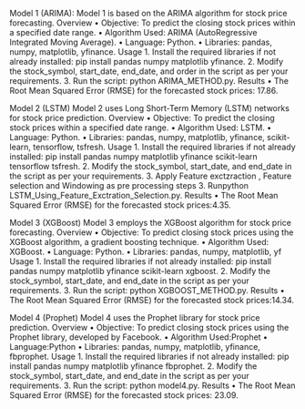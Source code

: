 Model 1 (ARIMA):
Model 1 is based on the ARIMA algorithm for stock price forecasting.
Overview
    • Objective: To predict the closing stock prices within a specified date range.
    • Algorithm Used: ARIMA (AutoRegressive Integrated Moving Average).
    • Language: Python.
    • Libraries: pandas, numpy, matplotlib, yfinance.
Usage
    1. Install the required libraries if not already installed: pip install pandas numpy matplotlib yfinance. 
    2. Modify the stock_symbol, start_date, end_date, and order in the script as per your requirements.
    3. Run the script: python ARIMA_METHOD.py.
Results
    • The Root Mean Squared Error (RMSE) for the forecasted stock prices: 17.86.

    
Model 2 (LSTM)
Model 2 uses Long Short-Term Memory (LSTM) networks for stock price prediction.
Overview
    • Objective: To predict the closing stock prices within a specified date range.
    • Algorithm Used: LSTM.
    • Language: Python.
    • Libraries: pandas, numpy, matplotlib, yfinance, scikit-learn, tensorflow, tsfresh.
Usage
    1. Install the required libraries if not already installed: pip install pandas numpy matplotlib yfinance scikit-learn tensorflow tsfresh.
    2. Modify the stock_symbol, start_date, and end_date in the script as per your requirements.
    3. Apply Feature exctzraction , Feature selection and Windowing as pre processing steps
    3. Runpython LSTM_Using_Feature_Exctration_Selection.py.
Results
    • The Root Mean Squared Error (RMSE) for the forecasted stock prices:4.35.


Model 3 (XGBoost)
Model 3 employs the XGBoost algorithm for stock price forecasting.
Overview
    • Objective: To predict closing stock prices using the XGBoost algorithm, a gradient boosting technique.
    • Algorithm Used: XGBoost.
    • Language: Python.
    • Libraries: pandas, numpy, matplotlib, yf
Usage
    1. Install the required libraries if not already installed: pip install pandas numpy matplotlib yfinance scikit-learn xgboost.
    2. Modify the stock_symbol, start_date, and end_date in the script as per your requirements.
    3. Run the script: python XGBOOST_METHOD.py.
Results
    • The Root Mean Squared Error (RMSE) for the forecasted stock prices:14.34.


Model 4 (Prophet)
Model 4 uses the Prophet library for stock price prediction.
Overview
    • Objective: To predict closing stock prices using the Prophet library, developed by Facebook.
    • Algorithm Used:Prophet
    • Language:Python
    • Libraries: pandas, numpy, matplotlib, yfinance, fbprophet.
Usage
    1. Install the required libraries if not already installed: pip install pandas numpy matplotlib yfinance fbprophet.
    2. Modify the stock_symbol, start_date, and end_date in the script as per your requirements.
    3. Run the script: python model4.py.
Results
    • The Root Mean Squared Error (RMSE) for the forecasted stock prices: 23.09.
